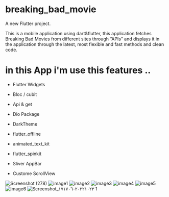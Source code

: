 # breaking_bad_movie

A new Flutter project.

This is a mobile application using dart&flutter, this application fetches Breaking Bad Movies from different sites through “APIs” and displays it in the application through the latest, most flexible and fast methods and clean code.

# in this App i'm use this features ..

- Flutter Widgets 

- Bloc / cubit 

- Api & get

- Dio Package
   
- DarkTheme 

- flutter_offline

- animated_text_kit

- flutter_spinkit

- Sliver AppBar 

- Custome ScrollView 

![Screenshot (278)](https://user-images.githubusercontent.com/75587814/197401786-7136c40f-d74e-46a8-9c03-e44bcd088bf0.png)
![image1](https://user-images.githubusercontent.com/75587814/197401543-aab1cd6d-85c9-4cf4-9470-7757299e566b.jpeg)
![image2](https://user-images.githubusercontent.com/75587814/197401546-5abbba25-f00a-44e8-92c1-a0041559d5b0.jpeg)
![image3](https://user-images.githubusercontent.com/75587814/197401548-4a990b35-9166-4c9b-ae87-0c98903ea824.jpeg)
![image4](https://user-images.githubusercontent.com/75587814/197401550-cd7294b8-15ba-473e-ae76-b0437e6a58c4.jpeg)
![image5](https://user-images.githubusercontent.com/75587814/197401553-d5b6dd81-f202-411c-bda9-40c9346c5f3d.jpeg)
![image6](https://user-images.githubusercontent.com/75587814/197401555-313682d3-fc54-4edb-b06e-121fc8c446dc.jpeg)
![Screenshot_٢٠٢٢١٠٢٣-١٧١٧٠٦ 1](https://user-images.githubusercontent.com/75587814/197402172-fda836a5-95fc-4083-85c0-beb0e0812ff7.jpg)



